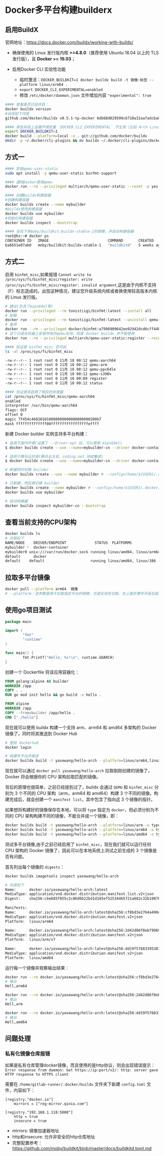# Docker多平台构建builderx


## 启用BuildX

官网地址：https://docs.docker.com/buildx/working-with-buildx/

* 确保使用的 Linux 发行版内核 **>=4.8.0**（推荐使用 Ubuntu 18.04 以上的 TLS 发行版），且 **Docker >= 19.03**；

* 启用Docker CLI 实验性功能
    * 临时激活：`DOCKER_BUILDKIT=1 docker buildx build -t 镜像:标签 --platform linux/arm64 .`
    * `export DOCKER_CLI_EXPERIMENTAL=enabled`
    * 修改 `/etc/docker/daemon.json` 文件增加内容 `"experimental": true`
    
```bash
#### 查看是否已经开启：
docker buildx version
#出现如下内容
github.com/docker/buildx v0.5.1-tp-docker 6db68d029599c6710a32aa7adcba8e5a344795a7

#### 某些系统上设置环境变量 `DOCKER_CLI_EXPERIMENTAL` 不生效（比如 Arch Linux）,你可以选择从源代码编译
export DOCKER_BUILDKIT=1
docker build --platform=local -o . git://github.com/docker/buildx
mkdir -p ~/.docker/cli-plugins && mv buildx ~/.docker/cli-plugins/docker-buildx
```

## 方式一

```bash
#### 安装qemu-user-static
sudo apt install -y qemu-user-static binfmt-support

#### 通知Docker使用qemu
docker run --rm --privileged multiarch/qemu-user-static --reset -p yes

#### 创建Buildx构建容器
#创建构建容器
docker buildx create --name mybuilder
#buildx使用构建容器
docker buildx use mybuilder
#初始化构建容器
docker buildx inspect --bootstrap

#### 会拉下来moby/buildkit:buildx-stable-1的镜像，并启动构建容器
root@hz:~# docker ps
CONTAINER ID   IMAGE                           COMMAND       CREATED       STATUS          PORTS     NAMES
ba6651e07ab0   moby/buildkit:buildx-stable-1   "buildkitd"   5 weeks ago   Up 50 minutes             buildx_buildkit_mybuilder0
```
## 方式二

启用 `binfmt_misc`,如果报错 `Cannot write to /proc/sys/fs/binfmt_misc/register: write /proc/sys/fs/binfmt_misc/register: invalid argument`,这是由于内核不支持 （F）标志造成的。出现这种情况，建议您升级系统内核或者换使用较高版本内核的 Linux 发行版。
```bash
# 建议(包含了mips64el等)
docker run --privileged --rm tonistiigi/binfmt:latest --install all
# 卸载
docker run --privileged --rm tonistiigi/binfmt:latest --uninstall qemu-*
# 备用
docker run --rm --privileged docker/binfmt:a7996909642ee92942dcd6cff44b9b95f08dad64
# 这个只是在机器上安装所有的qemu支持，但是 docker buildx 并不能使用
docker run --rm --privileged multiarch/qemu-user-static:register --reset 

#### 验证是 binfmt_misc 否开启
ls -al /proc/sys/fs/binfmt_misc

-rw-r--r-- 1 root root 0 11月 18 00:12 qemu-aarch64
-rw-r--r-- 1 root root 0 11月 18 00:12 qemu-arm
-rw-r--r-- 1 root root 0 11月 18 00:12 qemu-ppc64le
-rw-r--r-- 1 root root 0 11月 18 00:12 qemu-s390x
--w------- 1 root root 0 11月 18 00:09 register
-rw-r--r-- 1 root root 0 11月 18 00:12 status

#### 验证是否启用了相应的处理器
cat /proc/sys/fs/binfmt_misc/qemu-aarch64
enabled
interpreter /usr/bin/qemu-aarch64
flags: OCF
offset 0
magic 7f454c460201010000000000000000000200b7
mask ffffffffffffff00fffffffffffffffffeffff
```

新建 Docker builder 实例支持多平台构建：
    
```bash
# 适用于国内环境(设置了 --driver-opt 后，可以使用 mips64el)
$ docker buildx create --use --name=mybuilder-cn --driver docker-container --driver-opt image=dockerpracticesig/buildkit:master

# 适用于腾讯云环境(腾讯云主机、coding.net 持续集成)
$ docker buildx create --use --name=mybuilder-cn --driver docker-container --driver-opt image=dockerpracticesig/buildkit:master-tencent

# 新建同时切换 builder 
docker buildx create --use --name mybuilder # --config=/home/${USER}/.docker/buildx/config.toml

# 只新建，然后再切换 builder
docker buildx create --name mybuilder # --config=/home/${USER}/.docker/buildx/config.toml
docker buildx use mybuilder

# 启动构建器
docker buildx inspect mybuilder-cn --bootstrap
```

## 查看当前支持的CPU架构

```bash
docker buildx ls
# 内容如下
NAME/NODE    DRIVER/ENDPOINT             STATUS  PLATFORMS
mybuilder *  docker-container
mybuilder0 unix:///var/run/docker.sock running linux/amd64, linux/arm64, linux/ppc64le, linux/s390x, linux/386, linux/arm/v7, linux/arm/v6
default      docker
default    default                     running linux/amd64, linux/386
```


## 拉取多平台镜像

```bash
docker pull --platform arm64  镜像
# --platform：该参数是用于拉取指定平台的镜像，也是实验性功能，在上面步骤中开启后就会出现。通过该参数可以手动指定需要的CPU平台镜像，而不用自动去识别。
```

## 使用go项目测试

```go
package main

import (
        "fmt"
        "runtime"
)

func main() {
        fmt.Printf("Hello, %s!\n", runtime.GOARCH)
}
```

创建一个 Dockerfile 将该应用容器化：

```dockerfile
FROM golang:alpine AS builder
WORKDIR /app
COPY . .
RUN go mod init hello && go build -o hello .

FROM alpine
WORKDIR /app
COPY --from=builder /app/hello .
CMD ["./hello"]
```

现在就可以使用 buildx 构建一个支持 arm、arm64 和 amd64 多架构的 Docker 镜像了，同时将其推送到 Docker Hub

```bash
# 登陆 dockerhub
docker login

# 构建多平台并推送
docker buildx build -t yasewang/hello-arch --platform=linux/arm64,linux/arm,linux/amd64 . --push
```

现在就可以通过 `docker pull yasewang/hello-arch` 拉取刚刚创建的镜像了，Docker 将会根据你的 CPU 架构拉取匹配的镜像。

背后的原理也很简单，之前已经提到过了，buildx 会通过 `QEMU` 和 `binfmt_misc` 分别为 3 个不同的 CPU 架构（arm，arm64 和 amd64）构建 3 个不同的镜像。构建完成后，就会创建一个 `manifest list`，其中包含了指向这 3 个镜像的指针。

如果想将构建好的镜像保存在本地，可以将 `type` 指定为 `docker`，但必须分别为不同的 CPU 架构构建不同的镜像，不能合并成一个镜像，即：

```bash
docker buildx build -t yasewang/hello-arch --platform=linux/arm -o type=docker .
docker buildx build -t yasewang/hello-arch --platform=linux/arm64 -o type=docker .
docker buildx build -t yasewang/hello-arch --platform=linux/amd64 -o type=docker .
```

测试多平台镜像,由于之前已经启用了 `binfmt_misc`，现在我们就可以运行任何 CPU 架构的 Docker 镜像了，因此可以在本地系统上测试之前生成的 3 个镜像是否有问题。

首先列出每个镜像的 `digests`：

```bash
docker buildx imagetools inspect yasewang/hello-arch

# 内容如下
Name:      docker.io/yasewang/hello-arch:latest
MediaType: application/vnd.docker.distribution.manifest.list.v2+json
Digest:    sha256:cbe685f855c2c86d6b22bd1d185ef52534465721a682c32b198765208f0d6dea
        
Manifests: 
Name:      docker.io/yasewang/hello-arch:latest@sha256:cf8bd3e2764a490c7edcc150a52a24ac4faed6f2162b34a5ad144384e840d0b7
MediaType: application/vnd.docker.distribution.manifest.v2+json
Platform:  linux/arm64
            
Name:      docker.io/yasewang/hello-arch:latest@sha256:2d42d86f8eb79969852969d11184b03bd8ea876bf5a1ad89103e808961dc2f37
MediaType: application/vnd.docker.distribution.manifest.v2+json
Platform:  linux/arm/v7
            
Name:      docker.io/yasewang/hello-arch:latest@sha256:dd19f57683395387b00d1a41adf2cabc7a34bba91bf2c1a80292bf3eaf0e4481
MediaType: application/vnd.docker.distribution.manifest.v2+json
Platform:  linux/amd64
```

运行每一个镜像并观察输出结果：

```bash
docker run --rm docker.io/yasewang/hello-arch:latest@sha256:cf8bd3e2764a490c7edcc150a52a24ac4faed6f2162b34a5ad144384e840d0b7
# 输出
Hell,arm64

docker run --rm docker.io/yasewang/hello-arch:latest@sha256:2d42d86f8eb79969852969d11184b03bd8ea876bf5a1ad89103e808961dc2f37
# 输出
Hell,arm

docker run --rm docker.io/yasewang/hello-arch:latest@sha256:dd19f57683395387b00d1a41adf2cabc7a34bba91bf2c1a80292bf3eaf0e4481
# 输出
Hell,amd64
```

## 问题处理

### 私有化镜像仓库报错

如果是私有仓库管理docker镜像，而且使用的是http协议，则会出现错误提示： `Error response from daemon: Get https://ip:port/v2/: http: server gave HTTP response to HTTPS client`

需要在 `/home/gitlab-runner/.docker/buildx` 文件夹下新建 `config.toml` 文件，内容如下：

```
[registry."docker.io"]
    mirrors = ["reg-mirror.qiniu.com"]
    
[registry."192.168.1.118:5000"]
    http = true
    insecure = true
```
* mirrors: 镜像加速器地址
* http和insecure: 允许非安全的http仓库地址
* 完整配置参考：https://github.com/moby/buildkit/blob/master/docs/buildkitd.toml.md
